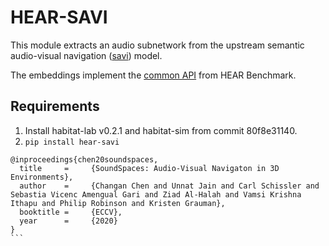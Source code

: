 # HEAR-SAVI
This module extracts an audio subnetwork from the upstream semantic audio-visual navigation
([savi](https://github.com/marl/sound-spaces/tree/main/ss_baselines/savi)) model.

The embeddings implement the [common API](https://hearbenchmark.com/hear-api.html)
from HEAR Benchmark.

## Requirements
1. Install habitat-lab v0.2.1 and habitat-sim from commit 80f8e31140.
2. `pip install hear-savi`

````
@inproceedings{chen20soundspaces,
  title     =     {SoundSpaces: Audio-Visual Navigaton in 3D Environments},
  author    =     {Changan Chen and Unnat Jain and Carl Schissler and Sebastia Vicenc Amengual Gari and Ziad Al-Halah and Vamsi Krishna Ithapu and Philip Robinson and Kristen Grauman},
  booktitle =     {ECCV},
  year      =     {2020}
}
```